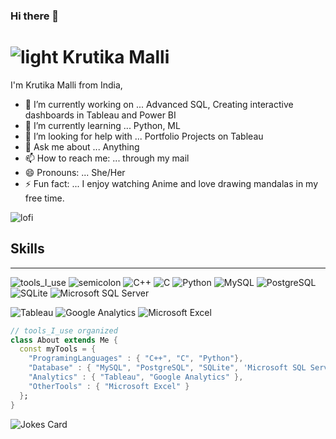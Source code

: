 ### Hi there 👋

#  ![light](https://user-images.githubusercontent.com/129833043/229731339-2aa1ce35-7f9a-4f36-9ed2-d6ea12e34f48.gif) Krutika Malli
I'm Krutika Malli from India,

- 🔭 I’m currently working on ... Advanced SQL, Creating interactive dashboards in Tableau and Power BI <!-- code gif-->
- 🌱 I’m currently learning ... Python, ML
- 🤔 I’m looking for help with ... Portfolio Projects on Tableau
- 💬 Ask me about ... Anything
- 📫 How to reach me: ... through my mail
- 😄 Pronouns: ... She/Her
- ⚡ Fun fact: ... I enjoy watching Anime and love drawing mandalas in my free time.

![lofi](https://user-images.githubusercontent.com/129833043/229730612-1ecf7942-526e-4bec-8ec0-03acc8f953b1.gif)


## Skills 
<hr></hr>

![tools_I_use](https://img.shields.io/badge/-%F0%9F%9A%80%20Tools%20I%20use-orange)
![semicolon](https://img.shields.io/badge/-%3A-orange)
![C++](https://img.shields.io/badge/C%2B%2B-00599C?style=flat&logo=c%2B%2B&logoColor=white)
![C](https://img.shields.io/badge/C-00599C?style=flat&logo=c&logoColor=white)
![Python](https://img.shields.io/badge/Python-FFD43B?style=flat&logo=python&logoColor=darkgreen)
![MySQL](https://img.shields.io/badge/MySQL-00000F?style=for-the-badge&logo=mysql&logoColor=white)
![PostgreSQL](https://img.shields.io/badge/PostgreSQL-316192?style=for-the-badge&logo=postgresql&logoColor=white)
![SQLite](https://img.shields.io/badge/SQLite-07405E?style=for-the-badge&logo=sqlite&logoColor=white)
![Microsoft SQL Server](https://img.shields.io/badge/Microsoft_SQL_Server-CC2927?style=for-the-badge&logo=microsoft-sql-server&logoColor=white)

![Tableau](https://img.shields.io/badge/Tableau-E97627?style=for-the-badge&logo=Tableau&logoColor=white)
![Google Analytics](https://img.shields.io/badge/Google%20Analytics-E37400?style=for-the-badge&logo=google%20analytics&logoColor=white)
![Microsoft Excel](https://img.shields.io/badge/Microsoft_Excel-217346?style=for-the-badge&logo=microsoft-excel&logoColor=white)




```dart
// tools_I_use organized
class About extends Me { 
  const myTools = {  
    "ProgramingLanguages" : { "C++", "C", "Python"},
    "Database" : { "MySQL", "PostgreSQL", "SQLite", 'Microsoft SQL Server },
    "Analytics" : { "Tableau", "Google Analytics" },
    "OtherTools" : { "Microsoft Excel" }
  };
}
```








<!-- HTML -->
<img src="https://readme-jokes.vercel.app/api" alt="Jokes Card" />
